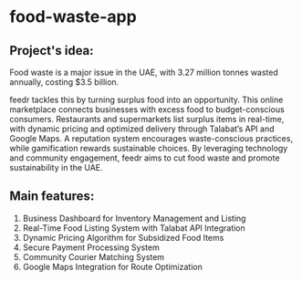 # food-waste-app
## Project's idea:
Food waste is a major issue in the UAE, with 3.27 million tonnes wasted annually, costing $3.5 billion.

feedr tackles this by turning surplus food into an opportunity. This online marketplace connects businesses with excess food to budget-conscious consumers. Restaurants and supermarkets list surplus items in real-time, with dynamic pricing and optimized delivery through Talabat’s API and Google Maps. A reputation system encourages waste-conscious practices, while gamification rewards sustainable choices. By leveraging technology and community engagement, feedr aims to cut food waste and promote sustainability in the UAE.
## Main features:
1. Business Dashboard for Inventory Management and Listing
2. Real-Time Food Listing System with Talabat API Integration
3. Dynamic Pricing Algorithm for Subsidized Food Items
4. Secure Payment Processing System
5. Community Courier Matching System
6. Google Maps Integration for Route Optimization
